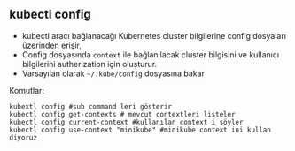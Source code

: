 ## kubectl config

* kubectl aracı bağlanacağı Kubernetes cluster bilgilerine config dosyaları üzerinden erişir,
* Config dosyasında `context` ile  bağlanılacak cluster bilgisini ve kullanıcı bilgilerini autherization için oluşturur. 
* Varsayılan olarak `~/.kube/config` dosyasına bakar

Komutlar:
```
kubextl config #sub command leri gösterir
kubectl config get-contexts # mevcut contextleri listeler
kubectl config current-context #kullanılan context i söyler
kubectl config use-context "minikube" #minikube context ini kullan diyoruz
```
